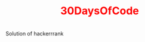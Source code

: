 <html>
  
  <h1 style="color:red;text-align:center;">30DaysOfCode</h1>
  <br>
<span>Solution of hackerrrank</span>

<html>


